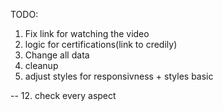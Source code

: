 TODO: 
1. Fix link for watching the video
3. logic for certifications(link to credily)
7. Change all data
9. cleanup
11. adjust styles for responsivness + styles basic

--
12. check every aspect